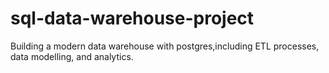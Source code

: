 # sql-data-warehouse-project
Building a modern data warehouse with postgres,including ETL processes, data modelling, and analytics.
